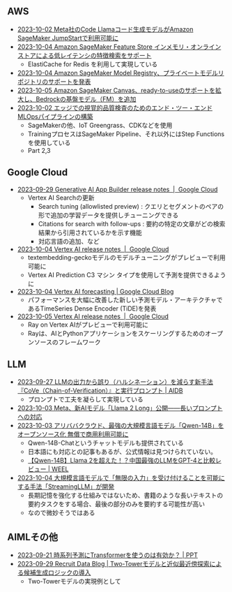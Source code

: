
## AWS

- [2023-10-02 Meta社のCode Llamaコード生成モデルがAmazon SageMaker JumpStartで利用可能に](https://aws.amazon.com/jp/blogs/machine-learning/code-llama-code-generation-models-from-meta-are-now-available-via-amazon-sagemaker-jumpstart/)
- [2023-10-04 Amazon SageMaker Feature Store インメモリ・オンラインストアによる低レイテンシの特徴検索をサポート](https://aws.amazon.com/jp/about-aws/whats-new/2023/10/amazon-sagemaker-feature-store-memory-store-latency-retrieval/)
  - ElastiCache for Redis を利用して実現している
- [2023-10-04 Amazon SageMaker Model Registry、プライベートモデルリポジトリのサポートを発表](https://aws.amazon.com/jp/about-aws/whats-new/2023/10/amazon-sagemaker-model-registry-private-model-repositories/)
- [2023-10-05 Amazon SageMaker Canvas、ready-to-useのサポートを拡大し、Bedrockの基盤モデル（FM）を追加](https://aws.amazon.com/jp/about-aws/whats-new/2023/10/amazon-sagemaker-canvas-ready-to-use-models-fms/)
- [2023-10-02 エッジでの視覚的品質検査のためのエンド・ツー・エンドMLOpsパイプラインの構築](https://aws.amazon.com/jp/blogs/machine-learning/build-an-end-to-end-mlops-pipeline-for-visual-quality-inspection-at-the-edge-part-1/)
  - SageMakerの他、IoT Greengrass、CDKなどを使用
  - TrainingプロセスはSageMaker Pipeline、それ以外にはStep Functionsを使用している
  - Part 2,3

## Google Cloud

- [2023-09-29 Generative AI App Builder release notes  |  Google Cloud](https://cloud.google.com/generative-ai-app-builder/docs/release-notes#September_29_2023)
  - Vertex AI Searchの更新
    - Search tuning (allowlisted preview) : クエリとセグメントのペアの形で追加の学習データを提供しチューニングできる
    - Citations for search with follow-ups : 要約の特定の文章がどの検索結果から引用されているかを示す機能
    - 対応言語の追加、など
- [2023-10-04 Vertex AI release notes  |  Google Cloud](https://cloud.google.com/vertex-ai/docs/release-notes#October_04_2023)
  - textembedding-geckoモデルのモデルチューニングがプレビューで利用可能に
  - Vertex AI Prediction C3 マシン タイプを使用して予測を提供できるように
- [2023-10-04 Vertex AI forecasting | Google Cloud Blog](https://cloud.google.com/blog/products/ai-machine-learning/vertex-ai-forecasting?hl=en)
  - パフォーマンスを大幅に改善した新しい予測モデル・アーキテクチャであるTimeSeries Dense Encoder (TiDE)を発表
- [2023-10-05 Vertex AI release notes  |  Google Cloud](https://cloud.google.com/vertex-ai/docs/release-notes#October_05_2023)
  - Ray on Vertex AIがプレビューで利用可能に
  - Rayは、AIとPythonアプリケーションをスケーリングするためのオープンソースのフレームワーク

## LLM

- [2023-09-27 LLMの出力から誤り（ハルシネーション）を減らす新手法『CoVe（Chain-of-Verification）』と実行プロンプト | AIDB](https://aiboom.net/archives/55711)
  - プロンプトで工夫を凝らして実現している
- [2023-10-03 Meta、新AIモデル「Llama 2 Long」公開——長いプロンプトへの対応](https://thebridge.jp/2023/10/meta-quietly-releases-llama-2-long-ai-that-outperforms-gpt-3-5-and-claude-2-on-some-tasks)
- [2023-10-03 アリババクラウド、最強の大規模言語モデル「Qwen-14B」をオープンソース化 無償で商用利用可能に](https://36kr.jp/253527/)
  - Qwen-14B-Chatというチャットモデルも提供されている
  - 日本語にも対応との記事もあるが、公式情報は見つけられていない。
  - [【Qwen-14B】Llama 2を超えた！？中国最強のLLMをGPT-4と比較レビュー | WEEL](https://weel.co.jp/media/qwen-14b)
- [2023-10-04 大規模言語モデルで「無限の入力」を受け付けることを可能にする手法「StreamingLLM」が開発](https://gigazine.net/news/20231004-streaming-llm/)
  - 長期記憶を強化する仕組みではないため、書籍のような長いテキストの要約タスクをする場合、最後の部分のみを要約する可能性が高い
  - なので微妙そうではある

## AIMLその他

- [2023-09-21 時系列予測にTransformerを使うのは有効か？ | PPT](https://www.slideshare.net/ssuser369dbc/transformer-261229829)
- [2023-09-29 Recruit Data Blog | Two-Towerモデルと近似最近傍探索による候補生成ロジックの導入](https://blog.recruit.co.jp/data/articles/two-tower-model/)
  -  Two-Towerモデルの実現例として